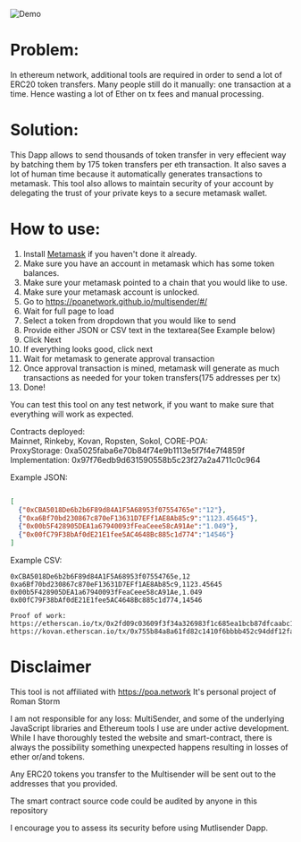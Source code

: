 ![Demo](demo.gif)
# Problem:
In ethereum network, additional tools are required in order to send
a lot of ERC20 token transfers.
Many people still do it manually: one transaction  at a time. Hence wasting a lot of Ether on tx fees and manual processing.

# Solution:
This Dapp allows to send thousands of token transfer in very effecient way by batching them by 175 token transfers per eth transaction.
It also saves a lot of human time because it automatically generates transactions to metamask.
This tool also allows to maintain security of your account by delegating the trust of your private keys to a secure metamask wallet.

# How to use:
1. Install [Metamask](https://metamask.io) if you haven't done it already.
2. Make sure you have an account in metamask which has some token balances.
3. Make sure your metamask pointed to a chain that you would like to use.
4. Make sure your metamask account is unlocked.
5. Go to https://poanetwork.github.io/multisender/#/
6. Wait for full page to load
7. Select a token from dropdown that you would like to send
8. Provide either JSON or CSV text in the textarea(See Example below)
9. Click Next
10. If everything looks good, click next
11. Wait for metamask to generate approval transaction
12. Once approval transaction is mined, metamask will generate as much transactions as needed for your token transfers(175 addresses per tx)
13. Done!

You can test this tool on any test network, if you want to make sure that
everything will work as expected.

Contracts deployed:  
Mainnet, Rinkeby, Kovan, Ropsten, Sokol, CORE-POA:  
ProxyStorage: 0xa5025faba6e70b84f74e9b1113e5f7f4e7f4859f  
Implementation: 0x97f76edb9d631590558b5c23f27a2a4711c0c964  

Example JSON:
```json

[
  {"0xCBA5018De6b2b6F89d84A1F5A68953f07554765e":"12"},
  {"0xa6Bf70bd230867c870eF13631D7EFf1AE8Ab85c9":"1123.45645"},
  {"0x00b5F428905DEA1a67940093fFeaCeee58cA91Ae":"1.049"},
  {"0x00fC79F38bAf0dE21E1fee5AC4648Bc885c1d774":"14546"}
]
```
Example CSV:
```csv
0xCBA5018De6b2b6F89d84A1F5A68953f07554765e,12
0xa6Bf70bd230867c870eF13631D7EFf1AE8Ab85c9,1123.45645
0x00b5F428905DEA1a67940093fFeaCeee58cA91Ae,1.049
0x00fC79F38bAf0dE21E1fee5AC4648Bc885c1d774,14546
```
```
Proof of work:
https://etherscan.io/tx/0x2fd09c03609f3f34a326983f1c685ea1bcb87dfcaabc12932dbe38d2c453f2c8
https://kovan.etherscan.io/tx/0x755b84a8a61fd82c1410f6bbbb452c94ddf12fac5b1daaa1496671bcd6e21882

```

# Disclaimer
This tool is not affiliated with https://poa.network
It's personal project of Roman Storm

I am not responsible for any loss: MultiSender, and some of the underlying JavaScript libraries and Ethereum tools I use are under active development. While I have thoroughly tested the website and smart-contract, there is always the possibility something unexpected happens resulting in losses of ether or/and tokens.

Any ERC20 tokens you transfer to the Multisender will be sent out to the addresses that you provided.

The smart contract source code could be audited by anyone in this repository

I encourage you to assess its security before using Mutlisender Dapp.